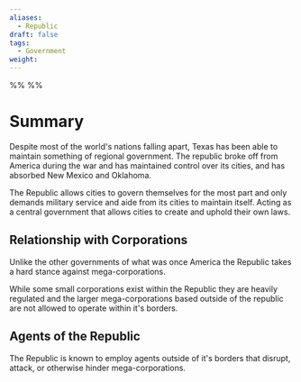 ```yaml
---
aliases:
  - Republic
draft: false
tags:
  - Government
weight:
---
```

%%
%%

# Summary
Despite most of the world's nations falling apart, Texas has been able to maintain something of regional government. The republic broke off from America during the war and has maintained control over its cities, and has absorbed New Mexico and Oklahoma.

The Republic allows cities to govern themselves for the most part and only demands military service and aide from its cities to maintain itself. Acting as a central government that allows cities to create and uphold their own laws.

## Relationship with Corporations
Unlike the other governments of what was once America the Republic takes a hard stance against mega-corporations.

While some small corporations exist within the Republic they are heavily regulated and the larger mega-corporations based outside of the republic are not allowed to operate within it's borders.

## Agents of the Republic
The Republic is known to employ agents outside of it's borders that disrupt, attack, or otherwise hinder mega-corporations.